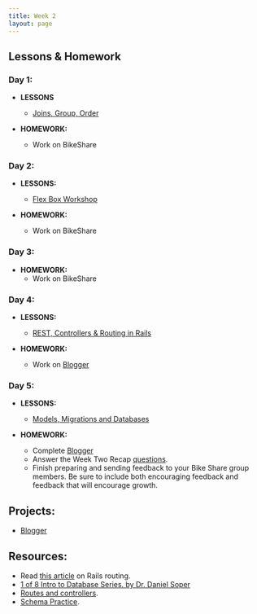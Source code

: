 ```yaml
---
title: Week 2
layout: page
---
```


## Lessons & Homework

### Day 1:

* **LESSONS**

  - [Joins, Group, Order](../lessons/joins_group_order)

* **HOMEWORK:**
  - Work on BikeShare

### Day 2:

* **LESSONS:**
  - [Flex Box Workshop](../lessons/flexbox_workshop)

* **HOMEWORK:**
  - Work on BikeShare

### Day 3:

* **HOMEWORK:**
  - Work on BikeShare

### Day 4:

* **LESSONS:**
  - [REST, Controllers & Routing in Rails](../lessons/rest_routing_and_controllers_in_rails)

* **HOMEWORK:**
  - Work on [Blogger](../projects/blogger)

### Day 5:

* **LESSONS:**
  - [Models, Migrations and Databases](../lessons/models_migrations_databases)

* **HOMEWORK:**
  - Complete [Blogger](../projects/blogger)
  - Answer the Week Two Recap [questions](https://github.com/turingschool/checks-for-understanding/blob/master/module-2/backend/week_two.md).
  - Finish preparing and sending feedback to your Bike Share group members. Be sure to include both encouraging feedback and feedback that will encourage growth.

## Projects:

* [Blogger](../projects/blogger)

## Resources:

  - Read [this article](http://www.theodinproject.com/ruby-on-rails/routing) on Rails routing.
  - [1 of 8 Intro to Database Series. by Dr. Daniel Soper](https://www.youtube.com/watch?v=4Z9KEBexzcM)
  - [Routes and controllers](https://github.com/turingschool/challenges/blob/master/routes_controllers_rails.markdown).
  - [Schema Practice](https://gist.github.com/rwarbelow/80417edbcc42578cb56a).

